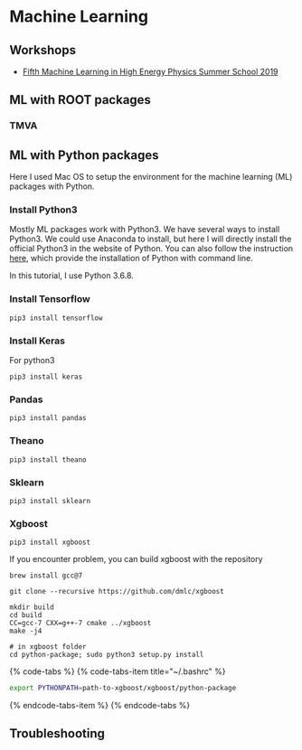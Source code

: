 # Machine Learning

## Workshops

* [Fifth Machine Learning in High Energy Physics Summer School 2019](https://indico.cern.ch/event/768915/timetable/?view=standard)

## ML with ROOT packages

### TMVA

## ML with Python packages

Here I used Mac OS to setup the environment for the machine learning \(ML\) packages with Python. 

### Install Python3

Mostly ML packages work with Python3. We have several ways to install Python3. We could use Anaconda to install, but here I will directly install the official Python3 in the website of Python. You can also follow the instruction [here](https://realpython.com/installing-python), which provide the installation of Python with command line. 

In this tutorial, I use Python 3.6.8.

### Install Tensorflow

```text
pip3 install tensorflow
```

### Install Keras

For python3

```text
pip3 install keras
```

### Pandas

```text
pip3 install pandas
```

### Theano

```text
pip3 install theano
```

### Sklearn

```text
pip3 install sklearn
```

### Xgboost

```text
pip3 install xgboost
```

If you encounter problem, you can build xgboost with the repository 

```text
brew install gcc@7
```

```text
git clone --recursive https://github.com/dmlc/xgboost
```

```text
mkdir build
cd build
CC=gcc-7 CXX=g++-7 cmake ../xgboost
make -j4
```

```text
# in xgboost folder
cd python-package; sudo python3 setup.py install
```

{% code-tabs %}
{% code-tabs-item title="~/.bashrc" %}
```bash
export PYTHONPATH=path-to-xgboost/xgboost/python-package
```
{% endcode-tabs-item %}
{% endcode-tabs %}

## Troubleshooting

#### 

